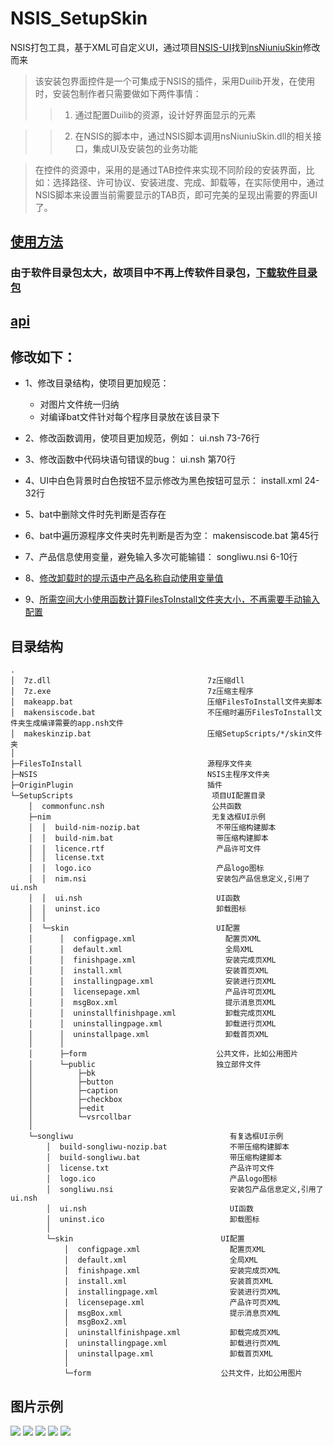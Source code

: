# NSIS_SetupSkin
NSIS打包工具，基于XML可自定义UI，通过项目[NSIS-UI](https://github.com/hilanmiao/NSIS-UI)找到[nsNiuniuSkin](http://www.ggniu.cn/download.htm)修改而来

> 该安装包界面控件是一个可集成于NSIS的插件，采用Duilib开发，在使用时，安装包制作者只需要做如下两件事情：
>> 1. 通过配置Duilib的资源，设计好界面显示的元素

>> 2. 在NSIS的脚本中，通过NSIS脚本调用nsNiuniuSkin.dll的相关接口，集成UI及安装包的业务功能 

> 在控件的资源中，采用的是通过TAB控件来实现不同阶段的安装界面，比如：选择路径、许可协议、安装进度、完成、卸载等，在实际使用中，通过NSIS脚本来设置当前需要显示的TAB页，即可完美的呈现出需要的界面UI了。

## [使用方法](/使用方法.md)
### 由于软件目录包太大，故项目中不再上传软件目录包，[下载软件目录包](https://www.woytu.com/?dir=PacketTool/software-pkg)

## [api](/api.md)

## 修改如下：
- 1、修改目录结构，使项目更加规范：
  - 对图片文件统一归纳
  - 对编译bat文件针对每个程序目录放在该目录下

- 2、修改函数调用，使项目更加规范，例如：
ui.nsh 73-76行

- 3、修改函数中代码块语句错误的bug：
ui.nsh 第70行

- 4、UI中白色背景时白色按钮不显示修改为黑色按钮可显示：
install.xml 24-32行

- 5、bat中删除文件时先判断是否存在

- 6、bat中遍历源程序文件夹时先判断是否为空：
makensiscode.bat 第45行

- 7、产品信息使用变量，避免输入多次可能输错：
songliwu.nsi 6-10行

- 8、[修改卸载时的提示语中产品名称自动使用变量值](https://github.com/woytu/NSIS_SetupSkin/commit/eeb250b12f9af7851d79d69d8f68608d2e858d6a)
- 9、[所需空间大小使用函数计算FilesToInstall文件夹大小，不再需要手动输入配置](https://github.com/woytu/NSIS_SetupSkin/commit/607abd9502800aac91ba15bb22b0f591a88c5ca0)


## 目录结构
```
.
│  7z.dll                                   7z压缩dll
│  7z.exe                                   7z压缩主程序
│  makeapp.bat                              压缩FilesToInstall文件夹脚本
│  makensiscode.bat                         不压缩时遍历FilesToInstall文件夹生成编译需要的app.nsh文件
│  makeskinzip.bat                          压缩SetupScripts/*/skin文件夹
│  
├─FilesToInstall                            源程序文件夹
├─NSIS                                      NSIS主程序文件夹
├─OriginPlugin                              插件
└─SetupScripts                               项目UI配置目录
    │  commonfunc.nsh                        公共函数
    ├─nim                                    无复选框UI示例
    │  │  build-nim-nozip.bat                 不带压缩构建脚本
    │  │  build-nim.bat                       带压缩构建脚本
    │  │  licence.rtf                         产品许可文件
    │  │  license.txt
    │  │  logo.ico                            产品logo图标
    │  │  nim.nsi                             安装包产品信息定义,引用了ui.nsh
    │  │  ui.nsh                              UI函数
    │  │  uninst.ico                          卸载图标
    │  │  
    │  └─skin                                 UI配置
    │      │  configpage.xml                    配置页XML
    │      │  default.xml                       全局XML
    │      │  finishpage.xml                    安装完成页XML
    │      │  install.xml                       安装首页XML
    │      │  installingpage.xml                安装进行页XML
    │      │  licensepage.xml                   产品许可页XML
    │      │  msgBox.xml                        提示消息页XML
    │      │  uninstallfinishpage.xml           卸载完成页XML
    │      │  uninstallingpage.xml              卸载进行页XML
    │      │  uninstallpage.xml                 卸载首页XML
    │      │  
    │      ├─form                             公共文件，比如公用图片
    │      └─public                           独立部件文件
    │          ├─bk
    │          ├─button
    │          ├─caption
    │          ├─checkbox
    │          ├─edit
    │          └─vsrcollbar
    │                  
    └─songliwu                                   有复选框UI示例
        │  build-songliwu-nozip.bat              不带压缩构建脚本
        │  build-songliwu.bat                    带压缩构建脚本
        │  license.txt                           产品许可文件
        │  logo.ico                              产品logo图标
        │  songliwu.nsi                          安装包产品信息定义,引用了ui.nsh
        │  ui.nsh                                UI函数
        │  uninst.ico                            卸载图标
        │  
        └─skin                                 UI配置
            │  configpage.xml                    配置页XML
            │  default.xml                       全局XML
            │  finishpage.xml                    安装完成页XML
            │  install.xml                       安装首页XML
            │  installingpage.xml                安装进行页XML
            │  licensepage.xml                   产品许可页XML
            │  msgBox.xml                        提示消息页XML
            │  msgBox2.xml
            │  uninstallfinishpage.xml           卸载完成页XML
            │  uninstallingpage.xml              卸载进行页XML
            │  uninstallpage.xml                 卸载首页XML
            │  
            └─form                             公共文件，比如公用图片
```

## 图片示例

![](/images/打包好的程序信息.png)
![](/images/网易云音乐示例.png)
![](/images/网易云音乐许可协议页面.png)
![](/images/有复选框UI.png)
![](/images/有复选框UI许可协议页面.png)
